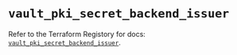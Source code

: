 # `vault_pki_secret_backend_issuer`

Refer to the Terraform Registory for docs: [`vault_pki_secret_backend_issuer`](https://registry.terraform.io/providers/hashicorp/vault/3.20.1/docs/resources/pki_secret_backend_issuer).
